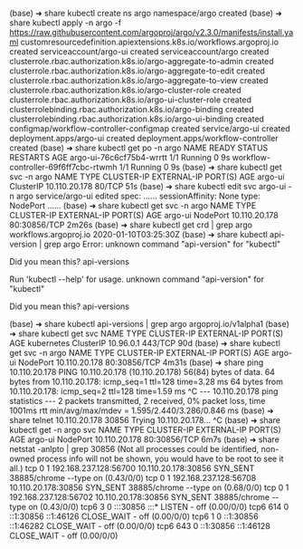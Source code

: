 (base) ➜  share kubectl create ns argo
namespace/argo created
(base) ➜  share kubectl apply -n argo -f https://raw.githubusercontent.com/argoproj/argo/v2.3.0/manifests/install.yaml
customresourcedefinition.apiextensions.k8s.io/workflows.argoproj.io created
serviceaccount/argo-ui created
serviceaccount/argo created
clusterrole.rbac.authorization.k8s.io/argo-aggregate-to-admin created
clusterrole.rbac.authorization.k8s.io/argo-aggregate-to-edit created
clusterrole.rbac.authorization.k8s.io/argo-aggregate-to-view created
clusterrole.rbac.authorization.k8s.io/argo-cluster-role created
clusterrole.rbac.authorization.k8s.io/argo-ui-cluster-role created
clusterrolebinding.rbac.authorization.k8s.io/argo-binding created
clusterrolebinding.rbac.authorization.k8s.io/argo-ui-binding created
configmap/workflow-controller-configmap created
service/argo-ui created
deployment.apps/argo-ui created
deployment.apps/workflow-controller created
(base) ➜  share kubectl get po  -n argo
NAME                                   READY   STATUS    RESTARTS   AGE
argo-ui-76c6cf75b4-wrrtt               1/1     Running   0          9s
workflow-controller-69f6ff7cbc-rtwmh   1/1     Running   0          9s
(base) ➜  share kubectl get svc -n argo
NAME      TYPE        CLUSTER-IP      EXTERNAL-IP   PORT(S)   AGE
argo-ui   ClusterIP   10.110.20.178   <none>        80/TCP    51s
(base) ➜  share kubectl edit svc argo-ui -n argo
service/argo-ui edited
spec:
......
  sessionAffinity: None
  type: NodePort
......
(base) ➜  share kubectl get svc -n argo
NAME      TYPE       CLUSTER-IP      EXTERNAL-IP   PORT(S)        AGE
argo-ui   NodePort   10.110.20.178   <none>        80:30856/TCP   2m26s
(base) ➜  share kubectl get crd | grep argo
workflows.argoproj.io                     2020-01-10T03:25:30Z
(base) ➜  share kubectl api-version | grep argo
Error: unknown command "api-version" for "kubectl"

Did you mean this?
        api-versions

Run 'kubectl --help' for usage.
unknown command "api-version" for "kubectl"

Did you mean this?
        api-versions

(base) ➜  share kubectl api-versions | grep argo
argoproj.io/v1alpha1
(base) ➜  share kubectl get svc
NAME         TYPE        CLUSTER-IP   EXTERNAL-IP   PORT(S)   AGE
kubernetes   ClusterIP   10.96.0.1    <none>        443/TCP   90d
(base) ➜  share kubectl get svc -n argo
NAME      TYPE       CLUSTER-IP      EXTERNAL-IP   PORT(S)        AGE
argo-ui   NodePort   10.110.20.178   <none>        80:30856/TCP   4m31s
(base) ➜  share ping 10.110.20.178
PING 10.110.20.178 (10.110.20.178) 56(84) bytes of data.
64 bytes from 10.110.20.178: icmp_seq=1 ttl=128 time=3.28 ms
64 bytes from 10.110.20.178: icmp_seq=2 ttl=128 time=1.59 ms
^C
--- 10.110.20.178 ping statistics ---
2 packets transmitted, 2 received, 0% packet loss, time 1001ms
rtt min/avg/max/mdev = 1.595/2.440/3.286/0.846 ms
(base) ➜  share telnet 10.110.20.178 30856
Trying 10.110.20.178...
^C
(base) ➜  share kubectl get -n argo svc
NAME      TYPE       CLUSTER-IP      EXTERNAL-IP   PORT(S)        AGE
argo-ui   NodePort   10.110.20.178   <none>        80:30856/TCP   6m7s
(base) ➜  share netstat -anlpto | grep 30856
(Not all processes could be identified, non-owned process info
 will not be shown, you would have to be root to see it all.)
tcp        0      1 192.168.237.128:56700   10.110.20.178:30856     SYN_SENT    38885/chrome --type  on (0.43/0/0)
tcp        0      1 192.168.237.128:56708   10.110.20.178:30856     SYN_SENT    38885/chrome --type  on (0.68/0/0)
tcp        0      1 192.168.237.128:56702   10.110.20.178:30856     SYN_SENT    38885/chrome --type  on (0.43/0/0)
tcp6       3      0 :::30856                :::*                    LISTEN      -                    off (0.00/0/0)
tcp6     614      0 ::1:30856               ::1:46126               CLOSE_WAIT  -                    off (0.00/0/0)
tcp6       1      0 ::1:30856               ::1:46282               CLOSE_WAIT  -                    off (0.00/0/0)
tcp6     643      0 ::1:30856               ::1:46128               CLOSE_WAIT  -                    off (0.00/0/0)

